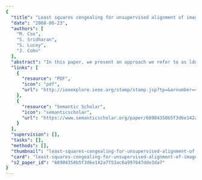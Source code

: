 ```yaml
---
{
  "title": "Least squares congealing for unsupervised alignment of images",
  "date": "2008-06-23",
  "authors": [
    "M. Cox",
    "S. Sridharan",
    "S. Lucey",
    "J. Cohn"
  ],
  "abstract": "In this paper, we present an approach we refer to as ldquoleast squares congealingrdquo which provides a solution to the problem of aligning an ensemble of images in an unsupervised manner. Our approach circumvents many of the limitations existing in the canonical ldquocongealingrdquo algorithm. Specifically, we present an algorithm that:- (i) is able to simultaneously, rather than sequentially, estimate warp parameter updates, (ii) exhibits fast convergence and (iii) requires no pre-defined step size. We present alignment results which show an improvement in performance for the removal of unwanted spatial variation when compared with the related work of Learned-Miller on two datasets, the MNIST hand written digit database and the MultiPIE face database.",
  "links": [
    {
      "resource": "PDF",
      "icon": "pdf",
      "url": "http://ieeexplore.ieee.org/stamp/stamp.jsp?tp=&arnumber=4587573"
    },
    {
      "resource": "Semantic Scholar",
      "icon": "semanticscholar",
      "url": "https://www.semanticscholar.org/paper/68904358b5f3d6e142a7753ac6a997647dde3da7"
    }
  ],
  "supervision": [],
  "tasks": [],
  "methods": [],
  "thumbnail": "least-squares-congealing-for-unsupervised-alignment-of-images-thumb.jpg",
  "card": "least-squares-congealing-for-unsupervised-alignment-of-images-card.jpg",
  "s2_paper_id": "68904358b5f3d6e142a7753ac6a997647dde3da7"
}
---
```


